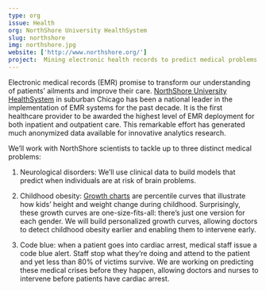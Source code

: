 ```yaml
---
type: org
issue: Health
org: NorthShore University HealthSystem
slug: northshore
img: northshore.jpg
website: ['http://www.northshore.org/']
project:  Mining electronic health records to predict medical problems
---
```


Electronic medical records (EMR) promise to transform our understanding of patients’ ailments and improve their care. [NorthShore University HealthSystem](http://www.northshore.org/) in suburban Chicago has been a national leader in the implementation of EMR systems for the past decade. It is the first healthcare provider to be awarded the highest level of EMR deployment for both inpatient and outpatient care. This remarkable effort has generated much anonymized data available for innovative analytics research.

We’ll work with NorthShore scientists to tackle up to three distinct medical problems:

1. Neurological disorders: We’ll use clinical data to build models that predict when individuals are at risk of brain problems.
 
2. Childhood obesity: [Growth charts](http://www.chartsgraphsdiagrams.com/HealthCharts/images/growth-2-20-boys.png) are percentile curves that illustrate how kids’ height and weight change during childhood. Surprisingly, these growth curves are one-size-fits-all: there’s just one version for each gender. We will build personalized growth curves, allowing doctors to detect childhood obesity earlier and enabling them to intervene early.

3. Code blue: when a patient goes into cardiac arrest, medical staff issue a code blue alert. Staff stop what they’re doing and attend to the patient and yet less than 80% of victims survive. We are working on predicting these medical crises before they happen, allowing doctors and nurses to intervene before patients have cardiac arrest.